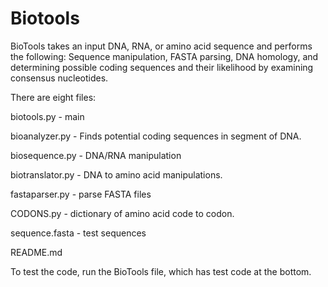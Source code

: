 # Biotools

BioTools takes an input DNA, RNA, or amino acid sequence and performs the following: Sequence manipulation, FASTA parsing, DNA homology, and determining possible coding sequences and their likelihood by examining consensus nucleotides.

There are eight files:

biotools.py - main

bioanalyzer.py - Finds potential coding sequences in segment of DNA.

biosequence.py - DNA/RNA manipulation

biotranslator.py - DNA to amino acid manipulations.

fastaparser.py - parse FASTA files

CODONS.py - dictionary of amino acid code to codon.

sequence.fasta - test sequences

README.md

To test the code, run the BioTools file, which has test code at the bottom.
